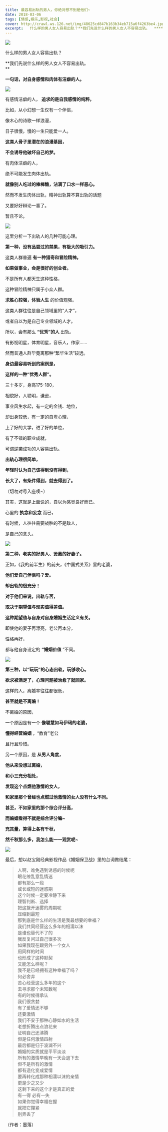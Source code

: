 ```yaml
---
title: 最容易出轨的男人，你绝对想不到是他们~
date: 2018-03-06
tags: [情感,娱乐,影视,社会]
cover: http://crawl.ws.126.net/img/48625cd847b163b34eb715a6f4263be4.jpg
excerpt:   什么样的男人女人容易出轨？**我们先说什么样的男人女人不容易出轨。  ****一句话
---
```

![](http://crawl.ws.126.net/img/48625cd847b163b34eb715a6f4263be4.jpg)  

什么样的男人女人容易出轨？

**我们先说什么样的男人女人不容易出轨。  
**

**一句话，对自身感情和肉体有洁癖的人。**

![](http://crawl.ws.126.net/img/0e1a674e917bb6df1e849aa167c716c0.jpg)  

有感情洁癖的人， **追求的是自我感情的纯粹，**

比如，从小幻想一生仅有一个伴侣，

像木心的诗歌一样浪漫，

日子很慢，慢的一生只能爱一人。

**这类人骨子里潜在的浪漫基因，**

**不会诱导他破坏自己的梦。**

有肉体洁癖的人，

绝不可能发生肉体出轨。

**就像别人吃过的棒棒糖，沾满了口水一样恶心。**

然而不发生肉体出轨，精神出轨算不算出轨的话题

又要好好辩论一番了。

暂且不论。

![](http://crawl.ws.126.net/img/8794e202ba9e344eec65222e5cd191c0.jpg)  

这里分析一下出轨人的几种可能心理。

**第一种，没有品尝过的禁果，有极大的吸引力。**

这类人群普遍 **有一种猎奇和冒险精神。**

**如果做事业，会是很好的创业者。**

不是所有人都天生这种性格，

这种冒险精神只属于小众人群。

**求胜心较强，体验人生** 的价值观强。

这类人群往往是自己领域里的“人才”，

或者自以为是自己专业领域的人才。

所以，会有那么 **“优秀”的人** 出轨。

有影视明星，体育明星，音乐人，作家......

然而普通人群毕竟离那种“繁华生活”较远。

**身边最容易听到的案例是，**

**这样的一种“优秀人群”。**

三十多岁，身高175-180，

相貌好，人聪明，谦逊，

事业风生水起，有一定的金钱、地位，

却出身较低，有一定的自卑心理，

上了好的大学，进了好的单位，

有了不错的职业成就，

可谓逆袭成功的人容易出轨。

**出轨心理很简单，**

**年轻时认为自己该得到没有得到，**

**长大了，有条件得到，就去得到了。**

（切勿对号入座噢~）

其实，这就是上面说的，自以为感觉良好而已。

心里的 **执念和妄念** 而已，

有时候，人往往需要战胜的不是敌人，

是自己的念头。

![](http://crawl.ws.126.net/img/e378253a98973899ddf3aea1d37e8458.jpg)  

**第二种，老实的好男人、贤惠的好妻子。**

正如，《我的前半生》的前夫，《中国式关系》里的老婆，

**他们爱自己伴侣吗？爱。**

**却出轨的很充分！**

**对于他们来说，出轨与否，**

**取决于期望值与现实值得差值。**

**这种期望值与自身对自身婚姻生活定义有关。**

即使他的妻子再漂亮，老公再本分，

性格再好，

都与他自身设定的 **“婚姻价值** ”不同。

![](http://crawl.ws.126.net/img/8fdeda80709a549cb12344dfa2356219.jpg)  

**第三种，以“玩玩”的心态出轨，玩够收心。**

**欲求被满足了，心理问题被治愈了就回家。**

这样的人，离婚率往往都很低，

**甚至就是不离婚！**

不离婚的原因，

一个原因是有一个 **像聪慧如马伊琍的老婆，**

**懂得经营婚姻** ，“教育”老公

且行且珍惜。

另一个原因，是 **从男人角度，**

**他从来没想过离婚，**

**和小三充分相处，**

**发现这个点燃他激情的女人，**

**和家里那个曾经也点燃过他激情的女人没有什么不同。**

**甚至，不如家里的那个综合评分高，**

**而婚姻看得不就是综合评分嘛~**

**充其量，算得上各有千秋，**

**然千秋那么多，我怎么能一一观赏呢~**

![](http://crawl.ws.126.net/img/5e54fa7070e292ae8a167e855fa81e34.jpg)  

最后，想以赵宝刚经典影视作品《婚姻保卫战》里的台词做结尾：

> 人啊，难免遇到诱惑的时候呢  
> 眼花缭乱意乱情迷  
> 都有那么一段  
> 或长或短的迷惑期  
> 这个时候一定要冷静下来  
> 理智判断、选择  
> 把这拨开迷雾的周期呢  
> 压缩到最短  
> 那到底是什么样的生活是我最想要的幸福？  
> 我们共同经营这么多年的相濡以沫  
> 是谁也替代不了的  
> 我反复问过自己很多次  
> 如果我现在跟另外一个女人  
> 用同样的时间  
> 也形成了这种默契  
> 又能怎么样呢？  
> 我不是已经拥有这种幸福了吗？  
> 何必舍弃  
> 苦心经营这么多年的这个  
> 去寻求那个未知数呢  
> 有的时候得承认  
> 我们很贪婪  
> 有了爱情还不够  
> 还要激情  
> 我们不安于那种心静如水的生活  
> 老想折腾出点浪花来  
> 证明自己还沸腾  
> 但是任何激情四射  
> 最后都是归于波澜不兴  
> 婚姻的实质就是平平淡淡  
> 所有的激情早晚有一天会退下去  
> 但不是所有的激情  
> 都有造化变成爱情  
> 要再转化成那种相濡以沫的亲情  
> 更是少之又少  
> 这剩下来的这个才是真正的爱  
> 有一得 必有一失  
> 如果你觉得幸福在握  
> 就把它攥紧  
> 别弄丢了  
>

（作者：墨落）

